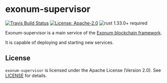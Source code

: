 # exonum-supervisor

[![Travis Build Status](https://img.shields.io/travis/exonum/exonum/master.svg?label=Linux%20Build)](https://travis-ci.com/exonum/exonum)
[![License: Apache-2.0](https://img.shields.io/github/license/exonum/exonum.svg)](https://github.com/exonum/exonum/blob/master/LICENSE)
![rust 1.33.0+ required](https://img.shields.io/badge/rust-1.33.0+-blue.svg?label=Required%20Rust)

Exonum-supervisor is a main service of the [Exonum blockchain framework](https://exonum.com/).

It is capable of deploying and starting new services.

## License

`exonum-supervisor` is licensed under the Apache License (Version 2.0).
See [LICENSE](LICENSE) for details.
